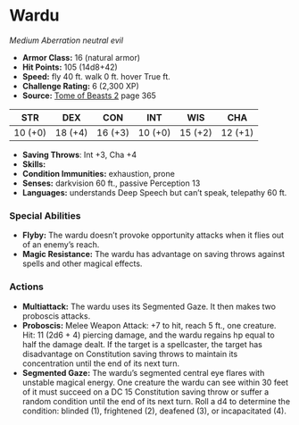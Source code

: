 # Wardu

*Medium* *Aberration* *neutral evil*

- **Armor Class:** 16 (natural armor)
- **Hit Points:** 105 (14d8+42)
- **Speed:** fly 40 ft. walk 0 ft. hover True ft.
- **Challenge Rating:** 6 (2,300 XP)
- **Source:** [Tome of Beasts 2](https://koboldpress.com/kpstore/product/tome-of-beasts-2-for-5th-edition) page 365

| STR | DEX | CON | INT | WIS | CHA |
| --- | --- | --- | --- | --- | --- |
| 10 (+0) | 18 (+4) | 16 (+3) | 10 (+0) | 15 (+2) | 12 (+1) |

- **Saving Throws**: Int +3, Cha +4
- **Skills:** 
- **Condition Immunities:** exhaustion, prone
- **Senses:** darkvision 60 ft., passive Perception 13
- **Languages:** understands Deep Speech but can’t speak, telepathy 60 ft.
### Special Abilities
- **Flyby:** The wardu doesn’t provoke opportunity attacks when it flies out of an enemy’s reach.
- **Magic Resistance:** The wardu has advantage on saving throws against spells and other magical effects.
### Actions
- **Multiattack:** The wardu uses its Segmented Gaze. It then makes two proboscis attacks.
- **Proboscis:** Melee Weapon Attack: +7 to hit, reach 5 ft., one creature. Hit: 11 (2d6 + 4) piercing damage, and the wardu regains hp equal to half the damage dealt. If the target is a spellcaster, the target has disadvantage on Constitution saving throws to maintain its concentration until the end of its next turn.
- **Segmented Gaze:** The wardu’s segmented central eye flares with unstable magical energy. One creature the wardu can see within 30 feet of it must succeed on a DC 15 Constitution saving throw or suffer a random condition until the end of its next turn. Roll a d4 to determine the condition: blinded (1), frightened (2), deafened (3), or incapacitated (4).


